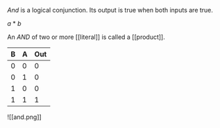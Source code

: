 *And* is a logical conjunction. Its output is true when both inputs are true. 

$a$ * $b$

An *AND* of two or more [[literal]] is called a [[product]]. 

| B | A | Out | 
| --- | --- | --- |
| 0 | 0 | 0 |
| 0 | 1 | 0 |
| 1 | 0 | 0 |
| 1 | 1 | 1 |

![[and.png]]

